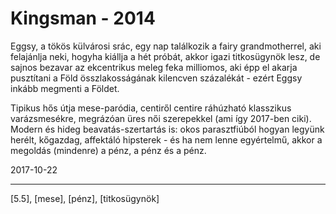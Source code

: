# Kingsman - 2014

Eggsy, a tökös külvárosi srác, egy nap találkozik a fairy grandmotherrel, aki felajánlja neki, hogyha kiállja a hét próbát, akkor igazi titkosügynök lesz, de sajnos bezavar az ekcentrikus meleg feka milliomos, aki épp el akarja pusztítani a Föld összlakosságának kilencven százalékát - ezért Eggsy inkább megmenti a Földet.

Tipikus hős útja mese-paródia, centiről centire ráhúzható klasszikus varázsmesékre, megrázóan üres női szerepekkel (ami így 2017-ben ciki). Modern és hideg beavatás-szertartás is: okos parasztfiúból hogyan legyünk herélt, kőgazdag, affektáló hipsterek - és ha nem lenne egyértelmű, akkor a megoldás (mindenre) a pénz, a pénz és a pénz.

2017-10-22

----

[5.5], [mese], [pénz], [titkosügynök]
